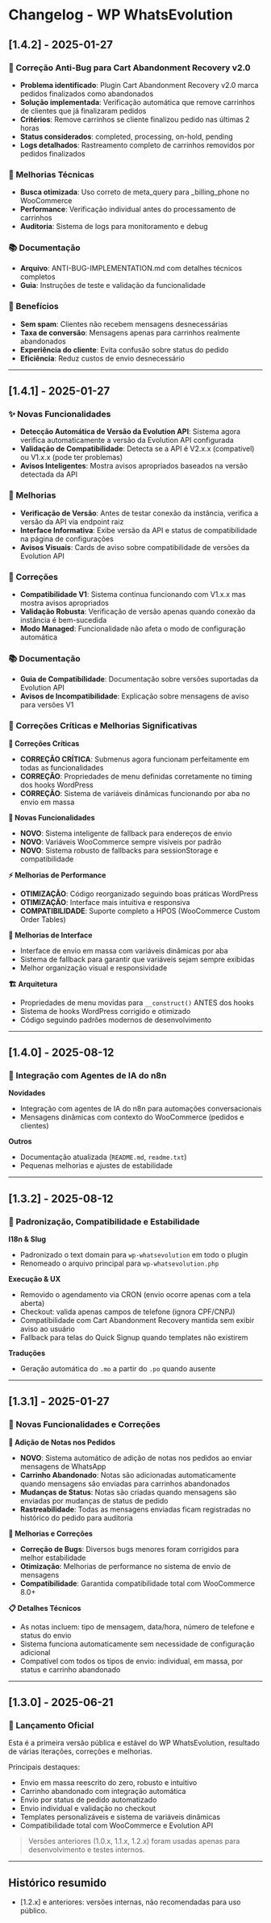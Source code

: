 # Changelog - WP WhatsEvolution

## [1.4.2] - 2025-01-27

### 🐛 Correção Anti-Bug para Cart Abandonment Recovery v2.0
- **Problema identificado**: Plugin Cart Abandonment Recovery v2.0 marca pedidos finalizados como abandonados
- **Solução implementada**: Verificação automática que remove carrinhos de clientes que já finalizaram pedidos
- **Critérios**: Remove carrinhos se cliente finalizou pedido nas últimas 2 horas
- **Status considerados**: completed, processing, on-hold, pending
- **Logs detalhados**: Rastreamento completo de carrinhos removidos por pedidos finalizados

### 🔧 Melhorias Técnicas
- **Busca otimizada**: Uso correto de meta_query para _billing_phone no WooCommerce
- **Performance**: Verificação individual antes do processamento de carrinhos
- **Auditoria**: Sistema de logs para monitoramento e debug

### 📚 Documentação
- **Arquivo**: ANTI-BUG-IMPLEMENTATION.md com detalhes técnicos completos
- **Guia**: Instruções de teste e validação da funcionalidade

### 🎯 Benefícios
- **Sem spam**: Clientes não recebem mensagens desnecessárias
- **Taxa de conversão**: Mensagens apenas para carrinhos realmente abandonados
- **Experiência do cliente**: Evita confusão sobre status do pedido
- **Eficiência**: Reduz custos de envio desnecessário

---

## [1.4.1] - 2025-01-27

### ✨ Novas Funcionalidades
- **Detecção Automática de Versão da Evolution API**: Sistema agora verifica automaticamente a versão da Evolution API configurada
- **Validação de Compatibilidade**: Detecta se a API é V2.x.x (compatível) ou V1.x.x (pode ter problemas)
- **Avisos Inteligentes**: Mostra avisos apropriados baseados na versão detectada da API

### 🔧 Melhorias
- **Verificação de Versão**: Antes de testar conexão da instância, verifica a versão da API via endpoint raiz
- **Interface Informativa**: Exibe versão da API e status de compatibilidade na página de configurações
- **Avisos Visuais**: Cards de aviso sobre compatibilidade de versões da Evolution API

### 🐛 Correções
- **Compatibilidade V1**: Sistema continua funcionando com V1.x.x mas mostra avisos apropriados
- **Validação Robusta**: Verificação de versão apenas quando conexão da instância é bem-sucedida
- **Modo Managed**: Funcionalidade não afeta o modo de configuração automática

### 📚 Documentação
- **Guia de Compatibilidade**: Documentação sobre versões suportadas da Evolution API
- **Avisos de Incompatibilidade**: Explicação sobre mensagens de aviso para versões V1

### 🐛 Correções Críticas e Melhorias Significativas

**🔧 Correções Críticas**
* **CORREÇÃO CRÍTICA**: Submenus agora funcionam perfeitamente em todas as funcionalidades
* **CORREÇÃO**: Propriedades de menu definidas corretamente no timing dos hooks WordPress
* **CORREÇÃO**: Sistema de variáveis dinâmicas funcionando por aba no envio em massa

**🚀 Novas Funcionalidades**
* **NOVO**: Sistema inteligente de fallback para endereços de envio
* **NOVO**: Variáveis WooCommerce sempre visíveis por padrão
* **NOVO**: Sistema robusto de fallbacks para sessionStorage e compatibilidade

**⚡ Melhorias de Performance**
* **OTIMIZAÇÃO**: Código reorganizado seguindo boas práticas WordPress
* **OTIMIZAÇÃO**: Interface mais intuitiva e responsiva
* **COMPATIBILIDADE**: Suporte completo a HPOS (WooCommerce Custom Order Tables)

**📱 Melhorias de Interface**
* Interface de envio em massa com variáveis dinâmicas por aba
* Sistema de fallback para garantir que variáveis sejam sempre exibidas
* Melhor organização visual e responsividade

**🏗️ Arquitetura**
* Propriedades de menu movidas para `__construct()` ANTES dos hooks
* Sistema de hooks WordPress corrigido e otimizado
* Código seguindo padrões modernos de desenvolvimento

---

## [1.4.0] - 2025-08-12
### 🤖 Integração com Agentes de IA do n8n

**Novidades**
* Integração com agentes de IA do n8n para automações conversacionais
* Mensagens dinâmicas com contexto do WooCommerce (pedidos e clientes)

**Outros**
* Documentação atualizada (`README.md`, `readme.txt`)
* Pequenas melhorias e ajustes de estabilidade

---

## [1.3.2] - 2025-08-12
### 🔧 Padronização, Compatibilidade e Estabilidade

**I18n & Slug**
* Padronizado o text domain para `wp-whatsevolution` em todo o plugin
* Renomeado o arquivo principal para `wp-whatsevolution.php`

**Execução & UX**
* Removido o agendamento via CRON (envio ocorre apenas com a tela aberta)
* Checkout: valida apenas campos de telefone (ignora CPF/CNPJ)
* Compatibilidade com Cart Abandonment Recovery mantida sem exibir aviso ao usuário
* Fallback para telas do Quick Signup quando templates não existirem

**Traduções**
* Geração automática do `.mo` a partir do `.po` quando ausente

---

## [1.3.1] - 2025-01-27
### 🚀 Novas Funcionalidades e Correções

**📝 Adição de Notas nos Pedidos**
* **NOVO**: Sistema automático de adição de notas nos pedidos ao enviar mensagens de WhatsApp
* **Carrinho Abandonado**: Notas são adicionadas automaticamente quando mensagens são enviadas para carrinhos abandonados
* **Mudanças de Status**: Notas são criadas quando mensagens são enviadas por mudanças de status de pedido
* **Rastreabilidade**: Todas as mensagens enviadas ficam registradas no histórico do pedido para auditoria

**🔧 Melhorias e Correções**
* **Correção de Bugs**: Diversos bugs menores foram corrigidos para melhor estabilidade
* **Otimização**: Melhorias de performance no sistema de envio de mensagens
* **Compatibilidade**: Garantida compatibilidade total com WooCommerce 8.0+

**📋 Detalhes Técnicos**
* As notas incluem: tipo de mensagem, data/hora, número de telefone e status do envio
* Sistema funciona automaticamente sem necessidade de configuração adicional
* Compatível com todos os tipos de envio: individual, em massa, por status e carrinho abandonado

---

## [1.3.0] - 2025-06-21
### 🚀 Lançamento Oficial

Esta é a primeira versão pública e estável do WP WhatsEvolution, resultado de várias iterações, correções e melhorias.

Principais destaques:
- Envio em massa reescrito do zero, robusto e intuitivo
- Carrinho abandonado com integração automática
- Envio por status de pedido automatizado
- Envio individual e validação no checkout
- Templates personalizáveis e sistema de variáveis dinâmicas
- Compatibilidade total com WooCommerce e Evolution API

> Versões anteriores (1.0.x, 1.1.x, 1.2.x) foram usadas apenas para desenvolvimento e testes internos.

---

## Histórico resumido

- [1.2.x] e anteriores: versões internas, não recomendadas para uso público. 
